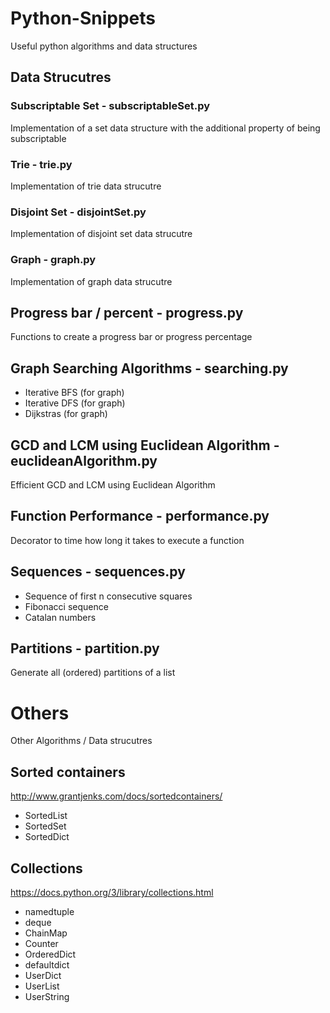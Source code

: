 # Python-Snippets
Useful python algorithms and data structures

## Data Strucutres 

### Subscriptable Set - subscriptableSet.py
Implementation of a set data structure with the additional property of being subscriptable

### Trie - trie.py
Implementation of trie data strucutre

### Disjoint Set - disjointSet.py
Implementation of disjoint set data strucutre

### Graph - graph.py
Implementation of graph data strucutre

## Progress bar / percent - progress.py
Functions to create a progress bar or progress percentage

## Graph Searching Algorithms - searching.py
- Iterative BFS (for graph)
- Iterative DFS (for graph)
- Dijkstras (for graph)

## GCD and LCM using Euclidean Algorithm - euclideanAlgorithm.py
Efficient GCD and LCM using Euclidean Algorithm

## Function Performance - performance.py
Decorator to time how long it takes to execute a function

## Sequences - sequences.py
- Sequence of first n consecutive squares
- Fibonacci sequence
- Catalan numbers

## Partitions - partition.py
Generate all (ordered) partitions of a list

# Others
Other Algorithms / Data strucutres

## Sorted containers
http://www.grantjenks.com/docs/sortedcontainers/
- SortedList
- SortedSet
- SortedDict

## Collections
https://docs.python.org/3/library/collections.html
- namedtuple
- deque
- ChainMap
- Counter
- OrderedDict
- defaultdict
- UserDict
- UserList
- UserString

